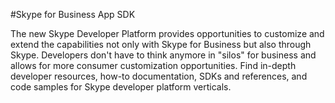 #Skype for Business App SDK

The new Skype Developer Platform provides opportunities to customize and extend the capabilities not only with Skype for Business but also through Skype. Developers don't have to think anymore in "silos" for business and allows for more consumer customization opportunities. Find in-depth developer resources, how-to documentation, SDKs and references, and code samples for Skype developer platform verticals.
